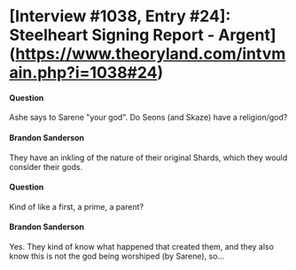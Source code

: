 # [Interview #1038, Entry #24]: Steelheart Signing Report - Argent](https://www.theoryland.com/intvmain.php?i=1038#24)

#### Question

Ashe says to Sarene "your god". Do Seons (and Skaze) have a religion/god?

#### Brandon Sanderson

They have an inkling of the nature of their original Shards, which they would consider their gods.

#### Question

Kind of like a first, a prime, a parent?

#### Brandon Sanderson

Yes. They kind of know what happened that created them, and they also know this is not the god being worshiped (by Sarene), so...


